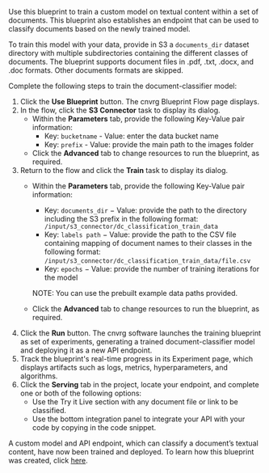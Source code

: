 Use this blueprint to train a custom model on textual content within a set of documents. This blueprint also establishes an endpoint that can be used to classify documents based on the newly trained model.

To train this model with your data, provide in S3 a `documents_dir` dataset directory with multiple subdirectories containing the different classes of documents. The blueprint supports document files in .pdf, .txt, .docx, and .doc formats. Other documents formats are skipped.

Complete the following steps to train the document-classifier model:
1. Click the **Use Blueprint** button. The cnvrg Blueprint Flow page displays.
2. In the flow, click the **S3 Connector** task to display its dialog.
   * Within the **Parameters** tab, provide the following Key-Value pair information:
     - Key: `bucketname` - Value: enter the data bucket name
     - Key: `prefix` - Value: provide the main path to the images folder
   * Click the **Advanced** tab to change resources to run the blueprint, as required.
3. Return to the flow and click the **Train** task to display its dialog.
   * Within the **Parameters** tab, provide the following Key-Value pair information:
     - Key: `documents_dir` − Value: provide the path to the directory including the S3 prefix in the following format: ` /input/s3_connector/dc_classification_train_data`
     - Key: `labels path` − Value: provide the path to the CSV file containing mapping of document names to their classes in the following format: `/input/s3_connector/dc_classification_train_data/file.csv`
     - Key: `epochs` − Value: provide the number of training iterations for the model 

     NOTE: You can use the prebuilt example data paths provided.
     
   * Click the **Advanced** tab to change resources to run the blueprint, as required.
4.	Click the **Run** button. The cnvrg software launches the training blueprint as set of experiments, generating a trained document-classifier model and deploying it as a new API endpoint.
5. Track the blueprint's real-time progress in its Experiment page, which displays artifacts such as logs, metrics, hyperparameters, and algorithms.
6. Click the **Serving** tab in the project, locate your endpoint, and complete one or both of the following options:
   - Use the Try it Live section with any document file or link to be classified.
   - Use the bottom integration panel to integrate your API with your code by copying in the code snippet.

A custom model and API endpoint, which can classify a document’s textual content, have now been trained and deployed. To learn how this blueprint was created, click [here](https://github.com/cnvrg/document-classification).